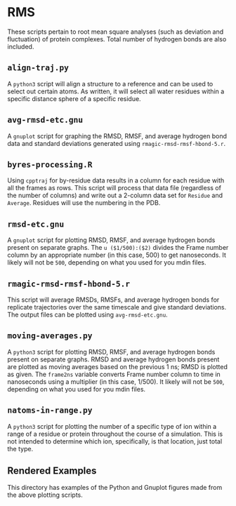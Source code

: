 # RMS

These scripts pertain to root mean square analyses (such as deviation and
fluctuation) of protein complexes.
Total number of hydrogen bonds are also included.

## `align-traj.py`
A `python3` script will align a structure to a reference and can be used to
select out certain atoms.
As written, it will select all water residues within a specific distance
sphere of a specific residue.

## `avg-rmsd-etc.gnu`
A `gnuplot` script for graphing the RMSD, RMSF, and average hydrogen bond data
and standard deviations generated using `rmagic-rmsd-rmsf-hbond-5.r`.

## `byres-processing.R`
Using `cpptraj` for by-residue data results in a column for each residue with
all the frames as rows.
This script will process that data file (regardless of the number of columns)
and write out a 2-column data set for `Residue` and `Average`.
Residues will use the numbering in the PDB.

## `rmsd-etc.gnu`
A `gnuplot` script for plotting RMSD, RMSF, and average hydrogen bonds present
on separate graphs.
The `u ($1/500):($2)` divides the Frame number column by an appropriate number
(in this case, 500) to get nanoseconds.
It likely will not be `500`, depending on what you used for you mdin files.

## `rmagic-rmsd-rmsf-hbond-5.r`
This script will average RMSDs, RMSFs, and average hydrogen bonds for
replicate trajectories over the same timescale and give standard deviations.
The output files can be plotted using `avg-rmsd-etc.gnu`.

## `moving-averages.py`
A `python3` script for plotting RMSD, RMSF, and average hydrogen bonds present
on separate graphs.
RMSD and average hydrogen bonds present are plotted as moving averages based
on the previous 1 ns; RMSD is plotted as given.
The `frame2ns` variable converts Frame number column to time in nanoseconds
using a multiplier (in this case, 1/500).
It likely will not be `500`, depending on what you used for you mdin files.

## `natoms-in-range.py`
A `python3` script for plotting the number of a specific type of ion within
a range of a residue or protein throughout the course of a simulation.
This is not intended to determine which ion, specifically, is that location,
just total the type.

## Rendered Examples
This directory has examples of the Python and Gnuplot figures made from the
above plotting scripts.
